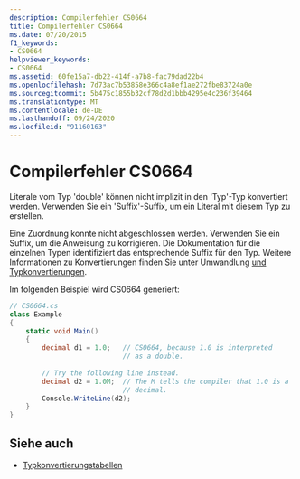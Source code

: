 ```yaml
---
description: Compilerfehler CS0664
title: Compilerfehler CS0664
ms.date: 07/20/2015
f1_keywords:
- CS0664
helpviewer_keywords:
- CS0664
ms.assetid: 60fe15a7-db22-414f-a7b8-fac79dad22b4
ms.openlocfilehash: 7d73ac7b53858e366c4a8ef1ae272fbe83724a0e
ms.sourcegitcommit: 5b475c1855b32cf78d2d1bbb4295e4c236f39464
ms.translationtype: MT
ms.contentlocale: de-DE
ms.lasthandoff: 09/24/2020
ms.locfileid: "91160163"
---
```

# <a name="compiler-error-cs0664"></a>Compilerfehler CS0664

Literale vom Typ 'double' können nicht implizit in den 'Typ'-Typ konvertiert werden. Verwenden Sie ein 'Suffix'-Suffix, um ein Literal mit diesem Typ zu erstellen.  
  
 Eine Zuordnung konnte nicht abgeschlossen werden. Verwenden Sie ein Suffix, um die Anweisung zu korrigieren. Die Dokumentation für die einzelnen Typen identifiziert das entsprechende Suffix für den Typ. Weitere Informationen zu Konvertierungen finden Sie unter Umwandlung [und Typkonvertierungen](../programming-guide/types/casting-and-type-conversions.md).  
  
 Im folgenden Beispiel wird CS0664 generiert:  
  
```csharp  
// CS0664.cs  
class Example  
{  
    static void Main()  
    {  
        decimal d1 = 1.0;   // CS0664, because 1.0 is interpreted  
                            // as a double.  
  
        // Try the following line instead.  
        decimal d2 = 1.0M;  // The M tells the compiler that 1.0 is a  
                            // decimal.  
        Console.WriteLine(d2);  
    }  
}  
```  
  
## <a name="see-also"></a>Siehe auch

- [Typkonvertierungstabellen](../../standard/base-types/conversion-tables.md)
